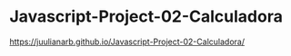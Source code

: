 # Javascript-Project-02-Calculadora

 https://juulianarb.github.io/Javascript-Project-02-Calculadora/
